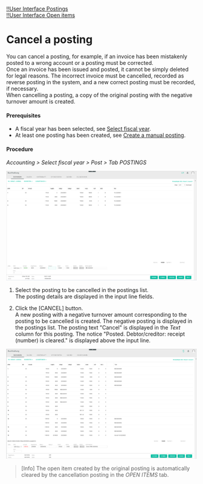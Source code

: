 [!!User Interface Postings](../UserInterface/01a_Bookings.md)  
[!!User Interface Open items](../UserInterface/01d_OpenItems.md)   


# Cancel a posting

You can cancel a posting, for example, if an invoice has been mistakenly posted to a wrong account or a posting must be corrected.   
Once an invoice has been issued and posted, it cannot be simply deleted for legal reasons. The incorrect invoice must be cancelled, recorded as reverse posting in the system, and a new correct posting must be recorded, if necessary.   
When cancelling a posting, a copy of the original posting with the negative turnover amount is created.

#### Prerequisites

- A fiscal year has been selected, see [Select fiscal year](./01_SelectFiscalYear.md).
- At least one posting has been created, see [Create a manual posting](./04_CreateManualBooking.md).

#### Procedure

*Accounting > Select fiscal year > Post > Tab POSTINGS*

![Postings](../../Assets/Screenshots/RetailSuiteAccounting/Book/Bookings/Bookings.png "[Postings]")

1. Select the posting to be cancelled in the postings list.  
  The posting details are displayed in the input line fields.

2. Click the [CANCEL] button.   
  A new posting with a negative turnover amount corresponding to the posting to be cancelled is created. The negative posting is displayed in the postings list. The posting text "Cancel" is displayed in the *Text* column for this posting. The notice "Posted. Debtor/creditor: receipt (number) is cleared." is displayed above the input line.

  ![Posting cancelled](../../Assets/Screenshots/RetailSuiteAccounting/Book/Bookings/BookingCancelled.png "[Posting cancelled]")

  > [Info] The open item created by the original posting is automatically cleared by the cancellation posting in the *OPEN ITEMS* tab.  
